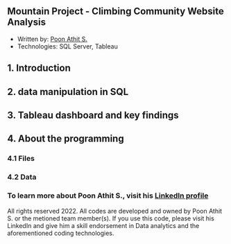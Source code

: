 ## Mountain Project - Climbing Community Website Analysis
* Written by: [Poon Athit S. ](https://www.linkedin.com/in/athit-srimachand/)
* Technologies: SQL Server, Tableau
## 1. Introduction

## 2. data manipulation in SQL

## 3. Tableau dashboard and key findings

## 4. About the programming

### 4.1 Files

### 4.2 Data

### To learn more about Poon Athit S., visit his [LinkedIn profile](https://www.linkedin.com/in/athit-srimachand/)

All rights reserved 2022. All codes are developed and owned by Poon Athit S. or the metioned team member(s). If you use this code, please visit his LinkedIn and give him a skill endorsement in Data analytics and the aforementioned coding technologies.
